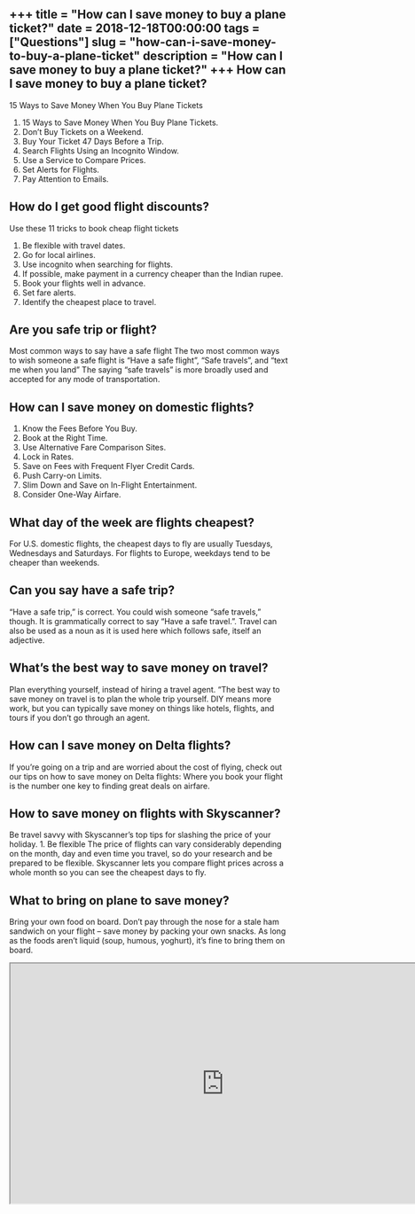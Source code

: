 +++
title = "How can I save money to buy a plane ticket?"
date = 2018-12-18T00:00:00
tags = ["Questions"]
slug = "how-can-i-save-money-to-buy-a-plane-ticket"
description = "How can I save money to buy a plane ticket?"
+++
How can I save money to buy a plane ticket?
-------------------------------------------

15 Ways to Save Money When You Buy Plane Tickets

1. 15 Ways to Save Money When You Buy Plane Tickets.
2. Don’t Buy Tickets on a Weekend.
3. Buy Your Ticket 47 Days Before a Trip.
4. Search Flights Using an Incognito Window.
5. Use a Service to Compare Prices.
6. Set Alerts for Flights.
7. Pay Attention to Emails.

How do I get good flight discounts?
-----------------------------------

Use these 11 tricks to book cheap flight tickets

1. Be flexible with travel dates.
2. Go for local airlines.
3. Use incognito when searching for flights.
4. If possible, make payment in a currency cheaper than the Indian rupee.
5. Book your flights well in advance.
6. Set fare alerts.
7. Identify the cheapest place to travel.

Are you safe trip or flight?
----------------------------

Most common ways to say have a safe flight The two most common ways to wish someone a safe flight is “Have a safe flight”, “Safe travels”, and “text me when you land” The saying “safe travels” is more broadly used and accepted for any mode of transportation.

How can I save money on domestic flights?
-----------------------------------------

1. Know the Fees Before You Buy.
2. Book at the Right Time.
3. Use Alternative Fare Comparison Sites.
4. Lock in Rates.
5. Save on Fees with Frequent Flyer Credit Cards.
6. Push Carry-on Limits.
7. Slim Down and Save on In-Flight Entertainment.
8. Consider One-Way Airfare.

What day of the week are flights cheapest?
------------------------------------------

For U.S. domestic flights, the cheapest days to fly are usually Tuesdays, Wednesdays and Saturdays. For flights to Europe, weekdays tend to be cheaper than weekends.

Can you say have a safe trip?
-----------------------------

“Have a safe trip,” is correct. You could wish someone “safe travels,” though. It is grammatically correct to say “Have a safe travel.”. Travel can also be used as a noun as it is used here which follows safe, itself an adjective.

What’s the best way to save money on travel?
--------------------------------------------

Plan everything yourself, instead of hiring a travel agent. “The best way to save money on travel is to plan the whole trip yourself. DIY means more work, but you can typically save money on things like hotels, flights, and tours if you don’t go through an agent.

How can I save money on Delta flights?
--------------------------------------

If you’re going on a trip and are worried about the cost of flying, check out our tips on how to save money on Delta flights: Where you book your flight is the number one key to finding great deals on airfare.

How to save money on flights with Skyscanner?
---------------------------------------------

Be travel savvy with Skyscanner’s top tips for slashing the price of your holiday. 1. Be flexible The price of flights can vary considerably depending on the month, day and even time you travel, so do your research and be prepared to be flexible. Skyscanner lets you compare flight prices across a whole month so you can see the cheapest days to fly.

What to bring on plane to save money?
-------------------------------------

Bring your own food on board. Don’t pay through the nose for a stale ham sandwich on your flight – save money by packing your own snacks. As long as the foods aren’t liquid (soup, humous, yoghurt), it’s fine to bring them on board.

<iframe allow="accelerometer; autoplay; clipboard-write; encrypted-media; gyroscope; picture-in-picture" allowfullscreen="" class="__youtube_prefs__  epyt-is-override  no-lazyload" data-no-lazy="1" data-origheight="433" data-origwidth="770" data-skipgform_ajax_framebjll="" height="433" id="_ytid_37908" loading="lazy" src="https://www.youtube.com/embed/JzoSdPdytnc?enablejsapi=1&autoplay=0&cc_load_policy=0&cc_lang_pref=&iv_load_policy=1&loop=0&modestbranding=0&rel=1&fs=1&playsinline=0&autohide=2&theme=dark&color=red&controls=1&" title="YouTube player" width="770"></iframe>